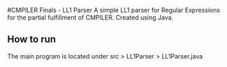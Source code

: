 #CMPILER Finals - LL1 Parser
A simple LL1 parser for Regular Expressions for the partial fulfillment of CMPILER. Created using Java.

## How to run
The main program is located under src > LL1Parser > LL1Parser.java